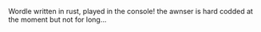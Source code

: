 Wordle written in rust, played in the console!
the awnser is hard codded at the moment but not for long...
